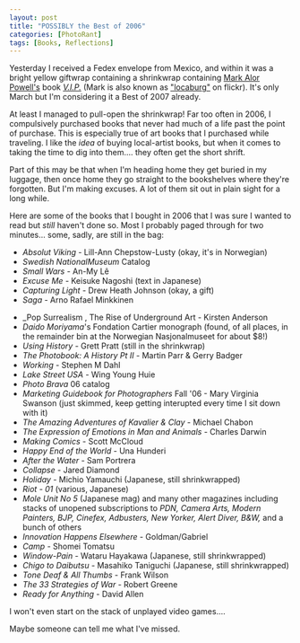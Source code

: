 ```yaml
---
layout: post
title: "POSSIBLY the Best of 2006"
categories: [PhotoRant]
tags: [Books, Reflections]
---
```

Yesterday I received a Fedex envelope from Mexico, and within it was a bright yellow giftwrap containing a shrinkwrap containing [Mark Alor Powell's](http://www.markalor.com/daypops/1/) book [_V.I.P._](http://2point8.whileseated.org/?p=112) (Mark is also known as ["locaburg"](http://www.flickr.com/photos/locaburg/) on flickr). It's only March but I'm considering it a Best of 2007 already.

At least I managed to pull-open the shrinkwrap! Far too often in 2006, I compulsively purchased books that never had much of a life past the point of purchase. This is especially true of art books that I purchased while traveling. I like the _idea_ of buying local-artist books, but when it comes to taking the time to dig into them.... they often get the short shrift.

Part of this may be that when I'm heading home they get buried in my luggage, then once home they go straight to the bookshelves where they're forgotten. But I'm making excuses. A lot of them sit out in plain sight for a long while.

Here are some of the books that I bought in 2006 that I was sure I wanted to read but _still_ haven't done so. Most I probably paged through for two minutes... some, sadly, are still in the bag:


* _Absolut Viking_ - Lill-Ann Chepstow-Lusty (okay, it's in Norwegian)
* _Swedish NationalMuseum_ Catalog
* _Small Wars_ - An-My L&ecirc;
* _Excuse Me_ - Keisuke Nagoshi (text in Japanese)
* _Capturing Light_ - Drew Heath Johnson (okay, a gift)
* _Saga_ - Arno Rafael Minkkinen
<!--more-->
* _Pop Surrealism , The Rise of Underground Art - Kirsten Anderson
* _Daido Moriyama_'s Fondation Cartier monograph (found, of all places, in the remainder bin at the Norwegian Nasjonalmuseet for about $8!)
* _Using History_ - Grett Pratt (still in the shrinkwrap)
* _The Photobook: A History Pt II_ - Martin Parr & Gerry Badger
* _Working_ - Stephen M Dahl
* _Lake Street USA_ - Wing Young Huie
* _Photo Brava_ 06 catalog
* _Marketing Guidebook for Photographers_ Fall '06 - Mary Virginia Swanson (just skimmed, keep getting interupted every time I sit down with it)
* _The Amazing Adventures of Kavalier & Clay_ - Michael Chabon
* _The Expression of Emotions in Man and Animals_ - Charles Darwin
* _Making Comics_ - Scott McCloud
* _Happy End of the World_ - Una Hunderi
* _After the Water_ - Sam Portrera
* _Collapse_ - Jared Diamond
* _Holiday_ - Michio Yamauchi (Japanese, still shrinkwrapped)
* _Riot - 01_ (various, Japanese)
* _Mole Unit No 5_ (Japanese mag) and many other magazines including stacks of unopened subscriptions to _PDN, Camera Arts, Modern Painters, BJP, Cinefex, Adbusters, New Yorker, Alert Diver, B&W,_ and a bunch of others
* _Innovation Happens Elsewhere_ - Goldman/Gabriel
* _Camp_ - Shomei Tomatsu
* _Window-Pain_ - Wataru Hayakawa (Japanese, still shrinkwrapped)
* _Chigo to Daibutsu_ - Masahiko Taniguchi (Japanese, still shrinkwrapped)
* _Tone Deaf & All Thumbs_ - Frank Wilson
* _The 33 Strategies of War_ - Robert Greene
* _Ready for Anything_ - David Allen

I won't even start on the stack of unplayed video games....

Maybe someone can tell me what I've missed.
